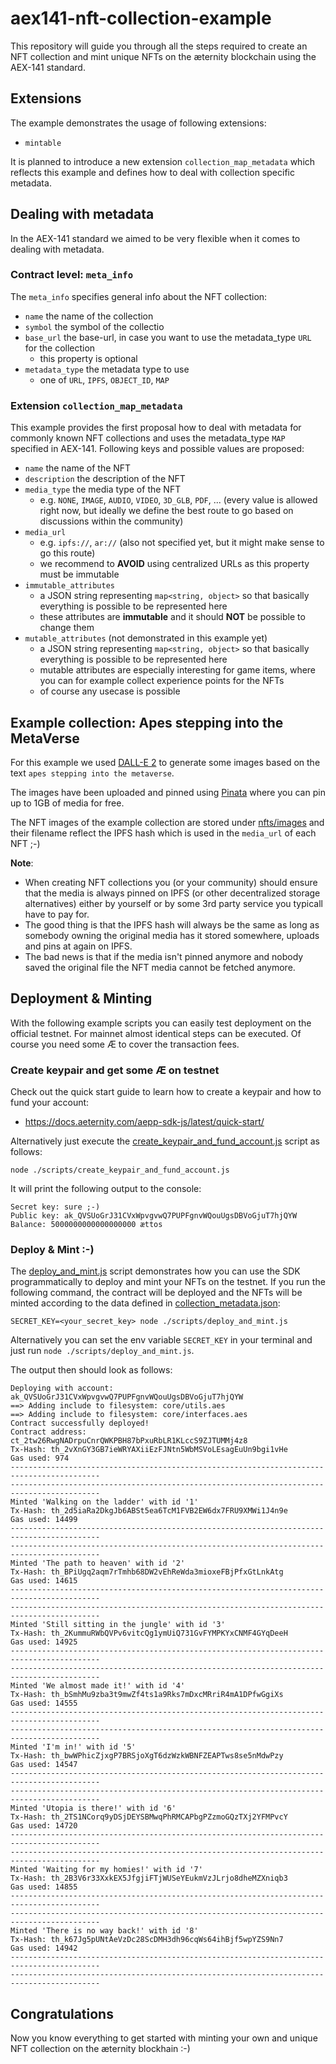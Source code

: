 # aex141-nft-collection-example

This repository will guide you through all the steps required to create an NFT collection and mint unique NFTs on the æternity blockchain using the AEX-141 standard.

## Extensions

The example demonstrates the usage of following extensions:
- `mintable`

It is planned to introduce a new extension `collection_map_metadata` which reflects this example and defines how to deal with collection specific metadata.

## Dealing with metadata

In the AEX-141 standard we aimed to be very flexible when it comes to dealing with metadata.

### Contract level: `meta_info`

The `meta_info` specifies general info about the NFT collection:

- `name` the name of the collection
- `symbol` the symbol of the collectio
- `base_url` the base-url, in case you want to use the metadata_type `URL` for the collection
    - this property is optional
- `metadata_type` the metadata type to use
    - one of `URL`, `IPFS`, `OBJECT_ID`, `MAP`

### Extension `collection_map_metadata`
This example provides the first proposal how to deal with metadata for commonly known NFT collections and uses the metadata_type `MAP` specified in AEX-141. Following keys and possible values are proposed:

- `name` the name of the NFT
- `description` the description of the NFT
- `media_type` the media type of the NFT
    - e.g. `NONE`, `IMAGE`, `AUDIO`, `VIDEO`, `3D_GLB`, `PDF`, ... (every value is allowed right now, but ideally we define the best route to go based on discussions within the community)
- `media_url`
    - e.g. `ipfs://`, `ar://` (also not specified yet, but it might make sense to go this route)
    - we recommend to **AVOID** using centralized URLs as this property must be immutable
- `immutable_attributes`
    - a JSON string representing `map<string, object>` so that basically everything is possible to be represented here
    - these attributes are **immutable** and it should **NOT** be possible to change them
- `mutable_attributes` (not demonstrated in this example yet)
    - a JSON string representing `map<string, object>` so that basically everything is possible to be represented here
    - mutable attributes are especially interesting for game items, where you can for example collect experience points for the NFTs
    - of course any usecase is possible

## Example collection: Apes stepping into the MetaVerse

For this example we used [DALL-E 2](https://openai.com/dall-e-2) to generate some images based on the text `apes stepping into the metaverse`.

The images have been uploaded and pinned using [Pinata](https://www.pinata.cloud) where you can pin up to 1GB of media for free.

The NFT images of the example collection are stored under [nfts/images](./nfts/images) and their filename reflect the IPFS hash which is used in the `media_url` of each NFT ;-)

**Note**:

- When creating NFT collections you (or your community) should ensure that the media is always pinned on IPFS (or other decentralized storage alternatives) either by yourself or by some 3rd party service you typicall have to pay for.
- The good thing is that the IPFS hash will always be the same as long as somebody owning the original media has it stored somewhere, uploads and pins at again on IPFS.
- The bad news is that if the media isn't pinned anymore and nobody saved the original file the NFT media cannot be fetched anymore.

## Deployment & Minting

With the following example scripts you can easily test deployment on the official testnet. For mainnet almost identical steps can be executed. Of course you need some Æ to cover the transaction fees.

### Create keypair and get some Æ on testnet
Check out the quick start guide to learn how to create a keypair and how to fund your account:

- https://docs.aeternity.com/aepp-sdk-js/latest/quick-start/

Alternatively just execute the [create_keypair_and_fund_account.js](./scripts/create_keypair_and_fund_account.js) script as follows:

`node ./scripts/create_keypair_and_fund_account.js`

It will print the following output to the console:

```
Secret key: sure ;-)
Public key: ak_QVSUoGrJ31CVxWpvgvwQ7PUPFgnvWQouUgsDBVoGjuT7hjQYW
Balance: 5000000000000000000 ættos
```

### Deploy & Mint :-)
The [deploy_and_mint.js](./scripts/deploy_and_mint.js) script demonstrates how you can use the SDK programmatically to deploy and mint your NFTs on the testnet. If you run the following command, the contract will be deployed and the NFTs will be minted according to the data defined in [collection_metadata.json](./nfts/collection_metadata.json):

`SECRET_KEY=<your_secret_key> node ./scripts/deploy_and_mint.js`

Alternatively you can set the env variable `SECRET_KEY` in your terminal and just run `node ./scripts/deploy_and_mint.js`.

The output then should look as follows:

```
Deploying with account: ak_QVSUoGrJ31CVxWpvgvwQ7PUPFgnvWQouUgsDBVoGjuT7hjQYW
==> Adding include to filesystem: core/utils.aes
==> Adding include to filesystem: core/interfaces.aes
Contract successfully deployed!
Contract address: ct_2tw26RwgNADrpuCnrQWKPBH87bPxuRbLR1KLccS9ZJTUMMj4z8
Tx-Hash: th_2vXnGY3GB7ieWRYAXiiEzFJNtn5WbMSVoLEsagEuUn9bgi1vHe
Gas used: 974
------------------------------------------------------------------------------------------
------------------------------------------------------------------------------------------
Minted 'Walking on the ladder' with id '1'
Tx-Hash: th_2d5iaRa2DkgJb6ABSt5ea6TcM1FVB2EW6dx7FRU9XMWi1J4n9e
Gas used: 14499
------------------------------------------------------------------------------------------
------------------------------------------------------------------------------------------
Minted 'The path to heaven' with id '2'
Tx-Hash: th_BPiUgq2aqm7rTmhb68DW2vEhReWda3mioxeFBjPfxGtLnkAtg
Gas used: 14615
------------------------------------------------------------------------------------------
------------------------------------------------------------------------------------------
Minted 'Still sitting in the jungle' with id '3'
Tx-Hash: th_2KummuRWbQVPv6vitcQg1ymUiQ731GvFYMPKYxCNMF4GYqDeeH
Gas used: 14925
------------------------------------------------------------------------------------------
------------------------------------------------------------------------------------------
Minted 'We almost made it!' with id '4'
Tx-Hash: th_bSmhMu9zba3t9mwZf4ts1a9Rks7mDxcMRriR4mA1DPfwGgiXs
Gas used: 14555
------------------------------------------------------------------------------------------
------------------------------------------------------------------------------------------
Minted 'I'm in!' with id '5'
Tx-Hash: th_bwWPhicZjxgP7BRSjoXgT6dzWzkWBNFZEAPTws8se5nMdwPzy
Gas used: 14547
------------------------------------------------------------------------------------------
------------------------------------------------------------------------------------------
Minted 'Utopia is there!' with id '6'
Tx-Hash: th_2TS1NCorq9yDSjDEYSBMwqPhRMCAPbgPZzmoGQzTXj2YFMPvcY
Gas used: 14720
------------------------------------------------------------------------------------------
------------------------------------------------------------------------------------------
Minted 'Waiting for my homies!' with id '7'
Tx-Hash: th_2B3V6r33XxkEX5JfgjiFTjWUSeYEukmVzJLrjo8dheMZXniqb3
Gas used: 14855
------------------------------------------------------------------------------------------
------------------------------------------------------------------------------------------
Minted 'There is no way back!' with id '8'
Tx-Hash: th_k67Jg5pUNtAeVzDc28ScDMH3dh96cqWs64ihBjf5wpYZS9Nn7
Gas used: 14942
------------------------------------------------------------------------------------------
------------------------------------------------------------------------------------------
```

## Congratulations
Now you know everything to get started with minting your own and unique NFT collection on the æternity blockhain :-)